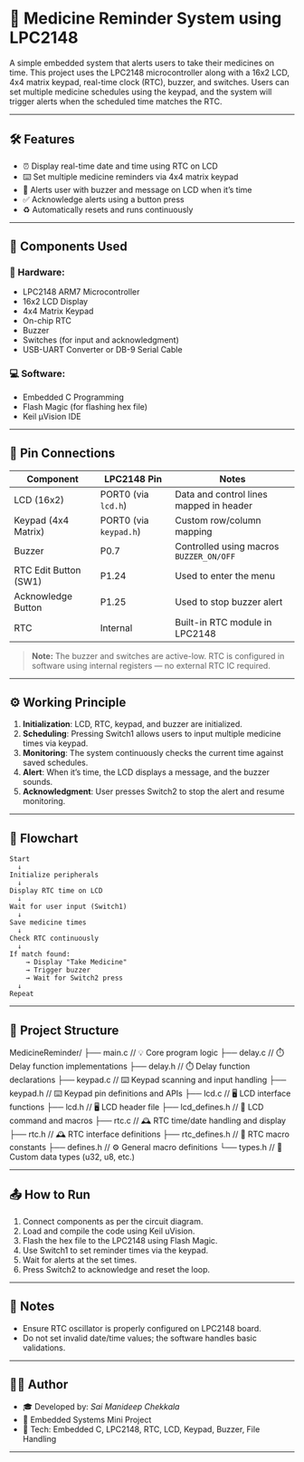 # 💊 Medicine Reminder System using LPC2148

A simple embedded system that alerts users to take their medicines on time. This project uses the LPC2148 microcontroller along with a 16x2 LCD, 4x4 matrix keypad, real-time clock (RTC), buzzer, and switches. Users can set multiple medicine schedules using the keypad, and the system will trigger alerts when the scheduled time matches the RTC.

---

## 🛠️ Features

- ⏰ Display real-time date and time using RTC on LCD
- ⌨️ Set multiple medicine reminders via 4x4 matrix keypad
- 🔔 Alerts user with buzzer and message on LCD when it’s time
- ✅ Acknowledge alerts using a button press
- ♻️ Automatically resets and runs continuously

---

## 🧰 Components Used

### 🔧 Hardware:
- LPC2148 ARM7 Microcontroller
- 16x2 LCD Display
- 4x4 Matrix Keypad
- On-chip RTC
- Buzzer
- Switches (for input and acknowledgment)
- USB-UART Converter or DB-9 Serial Cable

### 💻 Software:
- Embedded C Programming
- Flash Magic (for flashing hex file)
- Keil µVision IDE

---

## 🧰 Pin Connections

| Component               | LPC2148 Pin            | Notes                                      |
|------------------------|------------------------|--------------------------------------------|
| LCD (16x2)             | PORT0 (via `lcd.h`)    | Data and control lines mapped in header    |
| Keypad (4x4 Matrix)    | PORT0 (via `keypad.h`) | Custom row/column mapping                  |
| Buzzer                 | P0.7                   | Controlled using macros `BUZZER_ON/OFF`    |
| RTC Edit Button (SW1)  | P1.24                  | Used to enter the menu                     |
| Acknowledge Button     | P1.25                  | Used to stop buzzer alert                  |
| RTC                    | Internal               | Built-in RTC module in LPC2148             |

> **Note:** The buzzer and switches are active-low. RTC is configured in software using internal registers — no external RTC IC required.

---
## ⚙️ Working Principle

1. **Initialization**: LCD, RTC, keypad, and buzzer are initialized.
2. **Scheduling**: Pressing Switch1 allows users to input multiple medicine times via keypad.
3. **Monitoring**: The system continuously checks the current time against saved schedules.
4. **Alert**: When it’s time, the LCD displays a message, and the buzzer sounds.
5. **Acknowledgment**: User presses Switch2 to stop the alert and resume monitoring.

---

## 🔄 Flowchart

```
Start
  ↓
Initialize peripherals
  ↓
Display RTC time on LCD
  ↓
Wait for user input (Switch1)
  ↓
Save medicine times
  ↓
Check RTC continuously
  ↓
If match found:
    → Display "Take Medicine"
    → Trigger buzzer
    → Wait for Switch2 press
  ↓
Repeat
```

---

## 📁 Project Structure

MedicineReminder/
├── main.c // 💡 Core program logic
├── delay.c // ⏱️ Delay function implementations
├── delay.h // ⏱️ Delay function declarations
├── keypad.c // ⌨️ Keypad scanning and input handling
├── keypad.h // ⌨️ Keypad pin definitions and APIs
├── lcd.c // 🖥️ LCD interface functions
├── lcd.h // 🖥️ LCD header file
├── lcd_defines.h // 📜 LCD command and macros
├── rtc.c // 🕰️ RTC time/date handling and display
├── rtc.h // 🕰️ RTC interface definitions
├── rtc_defines.h // 📜 RTC macro constants
├── defines.h // ⚙️ General macro definitions
└── types.h // 🧾 Custom data types (u32, u8, etc.)
 

---

## 📤 How to Run

1. Connect components as per the circuit diagram.
2. Load and compile the code using Keil uVision.
3. Flash the hex file to the LPC2148 using Flash Magic.
4. Use Switch1 to set reminder times via the keypad.
5. Wait for alerts at the set times.
6. Press Switch2 to acknowledge and reset the loop.

---

## 📌 Notes

- Ensure RTC oscillator is properly configured on LPC2148 board.
- Do not set invalid date/time values; the software handles basic validations.

---
## 👨‍💻 Author

- 🎓 Developed by: *Sai Manideep Chekkala*
- 🏫 Embedded Systems Mini Project
- 🎯 Tech: Embedded C, LPC2148, RTC, LCD, Keypad, Buzzer, File Handling

---
